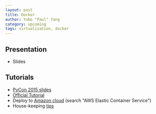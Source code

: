 ```yaml
---
layout: post
title: Docker
author: Yubo "Paul" Yang
category: upcoming
tags: virtualization, docker
---
```


## Presentation

  - Slides

## Tutorials
  
  - [PyCon 2015 slides][pycon]
  - [Official Tutorial][official]
  - Deploy to [Amazon cloud][aws] (search "AWS Elastic Container Service")
  - House-keeping [tips][clean]

[pycon]: https://us.pycon.org/2016/site_media/media/tutorial_handouts/DockerSlides.pdf
[official]: https://docs.docker.com/samples/#tutorial-labs
[aws]: https://docker-curriculum.com/
[clean]:https://cntnr.io/whats-eating-my-disk-docker-system-commands-explained-d778178f96f1
